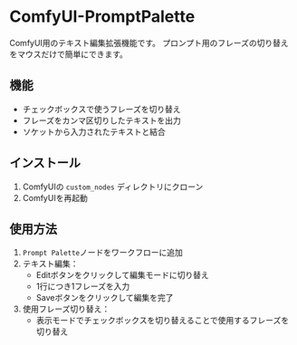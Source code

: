# ComfyUI-PromptPalette

ComfyUI用のテキスト編集拡張機能です。
プロンプト用のフレーズの切り替えをマウスだけで簡単にできます。

## 機能

- チェックボックスで使うフレーズを切り替え
- フレーズをカンマ区切りしたテキストを出力
- ソケットから入力されたテキストと結合

## インストール

1. ComfyUIの `custom_nodes` ディレクトリにクローン
2. ComfyUIを再起動

## 使用方法

1. `Prompt Palette`ノードをワークフローに追加
2. テキスト編集：
   - Editボタンをクリックして編集モードに切り替え
   - 1行につき1フレーズを入力
   - Saveボタンをクリックして編集を完了
3. 使用フレーズ切り替え：
   - 表示モードでチェックボックスを切り替えることで使用するフレーズを切り替え
